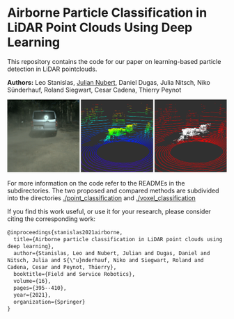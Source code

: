 # Airborne Particle Classification in LiDAR Point Clouds Using Deep Learning

This repository contains the code for our paper on learning-based particle detection in LiDAR pointclouds.

**Authors:** Leo Stanislas, [Julian Nubert](https://juliannubert.com/), Daniel Dugas, Julia Nitsch, Niko Sünderhauf, Roland Siegwart, Cesar Cadena, Thierry Peynot

![title_img](imgs/particle_classification.png)

For more information on the code refer to the READMEs in the subdirectories.
The two proposed and compared methods are subdivided into the directories [./point_classification](./point_classification) and [./voxel_classification](./voxel_classification)

If you find this work useful, or use it for your research, please consider citing the corresponding work:
```
@inproceedings{stanislas2021airborne,
  title={Airborne particle classification in LiDAR point clouds using deep learning},
  author={Stanislas, Leo and Nubert, Julian and Dugas, Daniel and Nitsch, Julia and S{\"u}nderhauf, Niko and Siegwart, Roland and Cadena, Cesar and Peynot, Thierry},
  booktitle={Field and Service Robotics},
  volume={16},
  pages={395--410},
  year={2021},
  organization={Springer}
}
```
